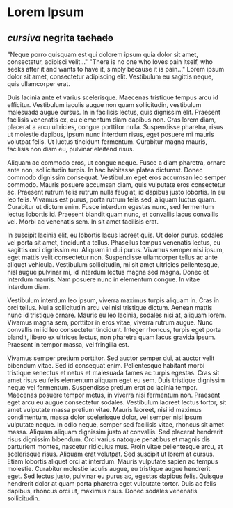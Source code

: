 # Lorem Ipsum

*cursiva*
**negrita**
~~tachado~~
---
"Neque porro quisquam est qui dolorem ipsum quia dolor sit amet, consectetur,
adipisci velit..."
"There is no one who loves pain itself, who seeks after it and wants to have it,
simply because it is pain..."
Lorem ipsum dolor sit amet, consectetur adipiscing elit. Vestibulum eu sagittis
neque, quis ullamcorper erat.

Duis lacinia ante et varius scelerisque. Maecenas tristique tempus arcu id
efficitur. Vestibulum iaculis augue non quam sollicitudin, vestibulum malesuada
augue cursus. In in facilisis lectus, quis dignissim elit. Praesent facilisis
venenatis ex, eu elementum diam dapibus non. Cras lorem diam, placerat a arcu
ultricies, congue porttitor nulla. Suspendisse pharetra, risus ut molestie
dapibus, ipsum nunc interdum risus, eget posuere mi mauris volutpat felis. Ut
luctus tincidunt fermentum. Curabitur magna mauris, facilisis non diam eu,
pulvinar eleifend risus.

Aliquam ac commodo eros, ut congue neque. Fusce a diam pharetra, ornare ante
non, sollicitudin turpis. In hac habitasse platea dictumst. Donec commodo
dignissim consequat. Vestibulum eget eros accumsan leo semper commodo. Mauris
posuere accumsan diam, quis vulputate eros consectetur ac. Praesent rutrum felis
rutrum nulla feugiat, id dapibus justo lobortis. In eu leo felis. Vivamus est
purus, porta rutrum felis sed, aliquam luctus quam. Curabitur ut dictum enim.
Fusce interdum egestas nunc, sed fermentum lectus lobortis id. Praesent blandit
quam nunc, et convallis lacus convallis vel. Morbi ac venenatis sem. In sit amet
facilisis erat.

In suscipit lacinia elit, eu lobortis lacus laoreet quis. Ut dolor purus,
sodales vel porta sit amet, tincidunt a tellus. Phasellus tempus venenatis
lectus, eu sagittis orci dignissim eu. Aliquam in dui purus. Vivamus semper nisi
ipsum, eget mattis velit consectetur non. Suspendisse ullamcorper tellus ac ante
aliquet vehicula. Vestibulum sollicitudin, mi sit amet ultricies pellentesque,
nisl augue pulvinar mi, id interdum lectus magna sed magna. Donec et interdum
mauris. Nam posuere nunc in elementum congue. In vitae interdum diam.

Vestibulum interdum leo ipsum, viverra maximus turpis aliquam in. Cras in orci
tellus. Nulla sollicitudin arcu vel nisl tristique dictum. Aenean mattis nunc id
tristique ornare. Mauris eu leo lacinia, sodales nisi at, aliquam lorem. Vivamus
magna sem, porttitor in eros vitae, viverra rutrum augue. Nunc convallis mi id
leo consectetur tincidunt. Integer rhoncus, turpis eget porta blandit, libero ex
ultrices lectus, non pharetra quam lacus gravida ipsum. Praesent in tempor
massa, vel fringilla est. 

Vivamus semper pretium porttitor. Sed auctor semper dui, at auctor velit
bibendum vitae. Sed id consequat enim. Pellentesque habitant morbi tristique
senectus et netus et malesuada fames ac turpis egestas. Cras sit amet risus eu
felis elementum aliquam eget eu sem. Duis tristique dignissim neque vel
fermentum. Suspendisse pretium erat ac lacinia tempor. Maecenas posuere tempor
metus, in viverra nisi fermentum non. Praesent eget arcu eu augue consectetur
sodales. Vestibulum laoreet lectus tortor, sit amet vulputate massa pretium
vitae. Mauris laoreet, nisi id maximus condimentum, massa dolor scelerisque
dolor, vel semper nisl ipsum vulputate neque. In odio neque, semper sed
facilisis vitae, rhoncus sit amet massa. Aliquam aliquam dignissim justo at
convallis. Sed placerat hendrerit risus dignissim bibendum. Orci varius natoque
penatibus et magnis dis parturient montes, nascetur ridiculus mus. Proin vitae
pellentesque arcu, at scelerisque risus. Aliquam erat volutpat. Sed suscipit ut
lorem at cursus. Etiam lobortis aliquet orci at interdum. Mauris vulputate
sapien ac tempus molestie. Curabitur molestie iaculis augue, eu tristique augue
hendrerit eget. Sed lectus justo, pulvinar eu purus ac, egestas dapibus felis.
Quisque hendrerit dolor at quam porta pharetra eget vulputate tortor. Duis ac
felis dapibus, rhoncus orci ut, maximus risus. Donec sodales venenatis
sollicitudin.